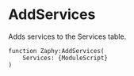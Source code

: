 # AddServices

Adds services to the Services table.

```luau
function Zaphy:AddServices(
    Services: {ModuleScript}
)
```